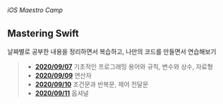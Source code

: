 ###### iOS Maestro Camp

## Mastering Swift

날짜별로 공부한 내용을 정리하면서 복습하고, 나만의 코드를 만들면서 연습해보기



> - **[2020/09/07](https://github.com/LoganiOS/MasteringSwift/blob/main/200907.md)**     기초적인 프로그래밍 용어와 규칙, 변수와 상수, 자료형
> - **[2020/09/09](https://github.com/LoganiOS/MasteringSwift/blob/main/200909.md)**     연산자
> - **[2020/09/10](https://github.com/LoganiOS/MasteringSwift/blob/main/200910.md)**     조건문과 반복문, 제어 전달문
> - **[2020/09/11](https://github.com/LoganiOS/MasteringSwift/blob/main/200911.md)**     옵셔널

